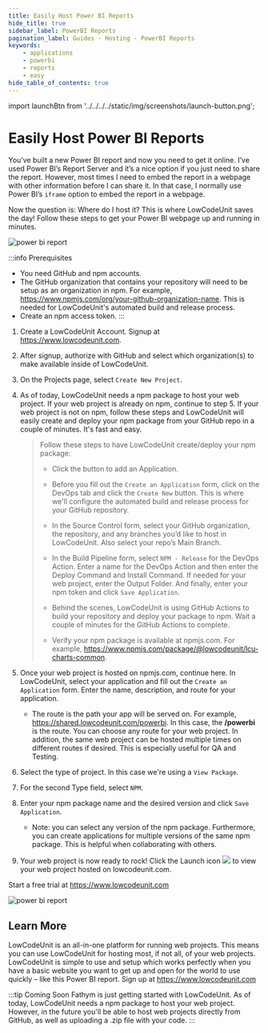 ```yaml
---
title: Easily Host Power BI Reports
hide_title: true
sidebar_label: PowerBI Reports
pagination_label: Guides - Hosting - PowerBI Reports
keywords:
    - applications
    - powerbi
    - reports
    - easy
hide_table_of_contents: true
---
```


import launchBtn from '../../../../static/img/screenshots/launch-button.png';

# Easily Host Power BI Reports

You’ve built a new Power BI report and now you need to get it online. I’ve used Power BI’s Report Server and it’s a nice option if you just need to share the report. However, most times I need to embed the report in a webpage with other information before I can share it. In that case, I normally use Power BI’s <code>iframe</code> option to embed the report in a webpage. 

Now the question is: Where do I host it? This is where LowCodeUnit saves the day! Follow these steps to get your Power BI webpage up and running in minutes. 

![power bi report](/img/screenshots/powerbi-report.jpg)

:::info Prerequisites
- You need GitHub and npm accounts. 
- The GitHub organization that contains your repository will need to be setup as an organization in npm. For example, https://www.npmjs.com/org/your-github-organization-name. This is needed for LowCodeUnit's automated build and release process. 
- Create an npm access token.
:::

1. Create a LowCodeUnit Account. Signup at https://www.lowcodeunit.com.  

2. After signup, authorize with GitHub and select which organization(s) to make available inside of LowCodeUnit. 

3. On the Projects page, select `Create New Project`. 

4. As of today, LowCodeUnit needs a npm package to host your web project. If your web project is already on npm, continue to step 5. If your web project is not on npm, follow these steps and LowCodeUnit will easily create and deploy your npm package from your GitHub repo in a couple of minutes. It's fast and easy.
    
    >Follow these steps to have LowCodeUnit create/deploy your npm package:
    >- Click the button to add an Application. 
    >
    >- Before you fill out the `Create an Application` form, click on the DevOps tab and click the `Create New` button. This is where we'll configure the automated build and release process for your GitHub repository.
    >
    >- In the Source Control form, select your GitHub organization, the repository, and any branches you’d like to host in LowCodeUnit. Also select your repo’s Main Branch. 
    >
    >- In the Build Pipeline form, select `NPM - Release` for the DevOps Action. Enter a name for the DevOps Action and then enter the Deploy Command and Install Command. If needed for your web project, enter the Output Folder. And finally, enter your npm token and click `Save Application`. 
    >
    >- Behind the scenes, LowCodeUnit is using GitHub Actions to build your repository and deploy your package to npm. Wait a couple of minutes for the GitHub Actions to complete. 
    >
    >- Verify your npm package is available at npmjs.com. For example, https://www.npmjs.com/package/@lowcodeunit/lcu-charts-common. 
    
5. Once your web project is hosted on npmjs.com, continue here. In LowCodeUnit, select your application and fill out the `Create an Application` form. Enter the name, description, and route for your application. 
    - The route is the path your app will be served on. For example, https://shared.lowcodeunit.com/powerbi. In this case, the **/powerbi** is the route. You can choose any route for your web project. In addition, the same web project can be hosted multiple times on different routes if desired. This is especially useful for QA and Testing.

6. Select the type of project. In this case we're using a `View Package`. 

7. For the second Type field, select `NPM`.  

8. Enter your npm package name and the desired version and click `Save Application`. 
    - Note: you can select any version of the npm package. Furthermore, you can create applications for multiple versions of the same npm package. This is helpful when collaborating with others.

9. Your web project is now ready to rock! Click the Launch icon <img src={launchBtn} class="text-image" /> to view your web project hosted on lowcodeunit.com. 

Start a free trial at https://www.lowcodeunit.com

![power bi report](/img/screenshots/powerbi-dashboard.png)

## Learn More
LowCodeUnit is an all-in-one platform for running web projects. This means you can use LowCodeUnit for hosting most, if not all, of your web projects. LowCodeUnit is simple to use and setup which works perfectly when you have a basic website you want to get up and open for the world to use quickly – like this Power BI report. Sign up at https://www.lowcodeunit.com

:::tip Coming Soon
Fathym is just getting started with LowCodeUnit. As of today, LowCodeUnit needs a npm package to host your web project. However, in the future you'll be able to host web projects directly from GitHub, as well as uploading a .zip file with your code.
:::
